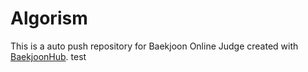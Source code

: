 # Algorism
This is a auto push repository for Baekjoon Online Judge created with [BaekjoonHub](https://github.com/BaekjoonHub/BaekjoonHub).
test
